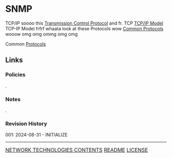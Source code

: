 # SNMP

TCP/IP
soooo this [Transmission Control Protocol](TCP.md) and fr.
TCP
[TCP/IP Model](TCP-IP%20Model.md)
TCP-IP Model
frfrf whaata look at these Protocols wow
[Common Protocols](Common%20Protocols.md) wooow omg omg ommg omg omg

Common [Protocols](Protocols.md)
## Links
### Policies
.
### Notes
.
### Revision History
001: 2024-08-31 - INITIALIZE

---
<font size=3>[NETWORK TECHNOLOGIES CONTENTS](-%20Network%20Technologies%20Contents.md)
[README](README.md)
[LICENSE](LICENSE)<font>